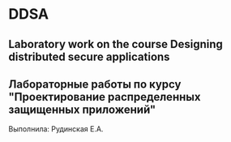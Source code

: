 # DDSA
## Laboratory work on the course Designing distributed secure applications
## Лабораторные работы по курсу "Проектирование распределенных защищенных приложений"

Выполнила: Рудинская Е.А.
